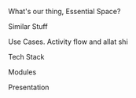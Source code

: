

What's our thing, Essential Space?

Similar Stuff

Use Cases. Activity flow and allat shi

Tech Stack

Modules


Presentation



